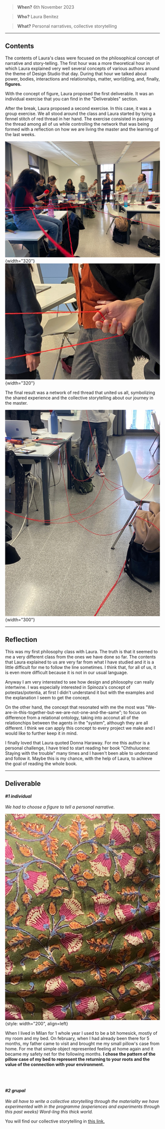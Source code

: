 

> **When?** 6th November 2023

> **Who?** Laura Benitez

> **What?** Personal narratives, collective storytelling
_________________________
## **Contents**

The contents of Laura's class were focused on the philosophical concept of narrative and story-telling. The first hour was a more theoretical hour in which Laura explained very well several concepts of various authors around the theme of Design Studio that day. During that hour we talked about power, bodies, interactions and relationships, matter, worl(d)ing, and, finally, **figures.**

With the concept of figure, Laura proposed the first deliverable. It was an individual exercise that you can find in the "Deliverables" section.

After the break, Laura proposed a second exercise. In this case, it was a group exercise. We all stood around the class and Laura started by tying a fennel stitch of red thread in her hand. The exercise consisted in passing the thread among all of us while controlling the network that was being formed with a reflection on how we are living the master and the learning of the last weeks.

![](../images/Design%20Studio/wholePicture.jpg){width="320"}![](../images/Design%20Studio/ma.jpg){width="320"}

The final result was a network of red thread that united us all, symbolizing the shared experience and the collective storytelling about our journey in the master.

![](../images/Design%20Studio/end.jpg){width="300"}
______________________________
## **Reflection**
This was my first philosophy class with Laura. The truth is that it seemed to me a very different class from the ones we have done so far. The contents that Laura explained to us are very far from what I have studied and it is a little difficult for me to follow the line sometimes. I think that, for all of us, it is even more difficult because it is not in our usual language.

Anyway I am very interested to see how design and philosophy can really intertwine. I was especially interested in Spinoza's concept of potestas/potentia, at first I didn't understand it but with the examples and the explanation I seem to get the concept.

On the other hand, the concept that resonated with me the most was "We-are-in-this-together-but-we-are-not-one-and-the-same"; to focus on difference from a relational ontology, taking into acconut all of the relationchips between the agents in the "system", although they are all different. I think we can apply this concept to every project we make and I would like to further keep it in mind.

I finally loved that Laura quoted Donna Haraway. For me this author is a personal challenge, I have tried to start reading her book "Chthulucene: Staying with the trouble" many times and I haven't been able to understand and follow it. Maybe this is my chance, with the help of Laura, to achieve the goal of reading the whole book.


__________________
## **Deliverable**

#### _#1 individual_

_We had to choose a figure to tell a personal narrative._

![](../images/Design%20Studio/Figure.jpg){style: width="200", align=left}

When I lived in Milan for 1 whole year I used to be a bit homesick, mostly of my room and my bed. On february, when I had already been there for 5 months, my father came to visit and brought me my small pillow's case from home. For me that simple object represented feeling at home again and it became my safety net for the following months. **I chose the pattern of the pillow case of my bed to represent the returning to your roots and the value of the connection with your environment.**

<br></br>

#### _#2 grupal_

_We all have to write a collective storytelling through the materiality we have experimented with in the programme (experiences and experiments through this past weeks) Word-ling this thick world._

You will find our collective storytelling in [this link.](https://pad.riseup.net/p/TellingNarrative(s)Stories-keep)